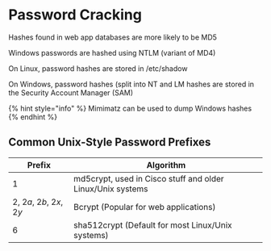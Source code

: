 # Password Cracking

Hashes found in web app databases are more likely to be MD5

Windows passwords are hashed using NTLM (variant of MD4)

On Linux, password hashes are stored in /etc/shadow

On Windows, password hashes (split into NT and LM hashes are stored in the Security Account Manager (SAM)

{% hint style="info" %}
Mimimatz can be used to dump Windows hashes
{% endhint %}

## Common Unix-Style Password Prefixes

| Prefix                      | Algorithm                                                  |
| --------------------------- | ---------------------------------------------------------- |
| $1$                         | md5crypt, used in Cisco stuff and older Linux/Unix systems |
| $2$, $2a$, $2b$, $2x$, $2y$ | Bcrypt (Popular for web applications)                      |
| $6$                         | sha512crypt (Default for most Linux/Unix systems)          |

